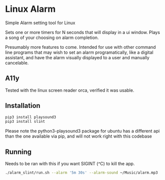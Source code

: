 # Linux Alarm

Simple Alarm setting tool for Linux

Sets one or more timers for N seconds that will display in a ui window. Plays a song of your choosing on alarm completion.

Presumably more features to come. Intended for use with other command line
programs that may wish to set an alarm programatically, like a digital
assistant, and have the alarm visually displayed to a user and manually
cancelable.

## A11y

Tested with the linux screen reader orca, verified it was usable.

## Installation

```bash
pip3 install playsound3
pip3 install slint
```

Please note the python3-playsound3 package for ubuntu has
a different api than the one available via pip, and will
not work right with this codebase

## Running

Needs to be ran with this if you want SIGINT (^C) to kill the app.

```bash
./alarm_slint/run.sh --alarm '5m 30s' --alarm-sound ~/Music/alarm.mp3
```
